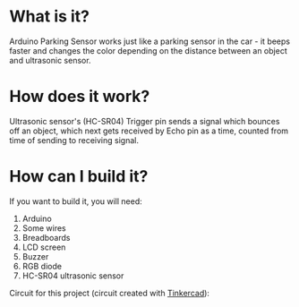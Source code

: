 # What is it?
Arduino Parking Sensor works just like a parking sensor in the car - it beeps faster and changes the color depending on the distance between an object and ultrasonic sensor.

# How does it work?
Ultrasonic sensor's (HC-SR04) Trigger pin sends a signal which bounces off an object, which next gets received by Echo pin as a time, counted from time of sending to receiving signal.

# How can I build it?
If you want to build it, you will need:
1. Arduino
1. Some wires
1. Breadboards
1. LCD screen
1. Buzzer
1. RGB diode
1. HC-SR04 ultrasonic sensor

Circuit for this project (circuit created with [Tinkercad](https://tinkercad.com)):
